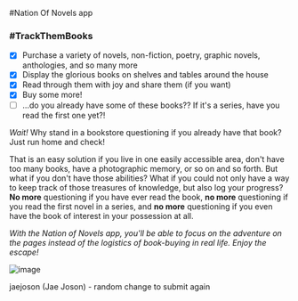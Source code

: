 #Nation Of Novels app

### #TrackThemBooks

- [x] Purchase a variety of novels, non-fiction, poetry, graphic novels, anthologies, and so many more
- [x] Display the glorious books on shelves and tables around the house
- [x] Read through them with joy and share them (if you want)
- [x] Buy some more!
- [ ] ...do you already have some of these books?? If it's a series, have you read the first one yet?!

*Wait!* Why stand in a bookstore questioning if you already have that book? Just run home and check! 

That is an easy solution if you live in one easily accessible area, 
don't have too many books, have a photographic memory, or so on and so forth. But what if you don't
have those abilities? What if you could not only have a way to keep track of those treasures of knowledge, 
but also log your progress? **No more** questioning if you have ever read the book, **no more** questioning if you
read the first novel in a series, and **no more** questioning if you even have the book of interest in your possession at all. 

*With the Nation of Novels app, 
you'll be able to focus on the adventure on the pages instead of the logistics of book-buying in real life. 
Enjoy the escape!*

![image](https://ctl.s6img.com/society6/img/WTKcfTlaAJQhNtYMDehgPZUzDuo/w_700/coffee-mugs/swatch/~artwork,fw_4600,fh_2000,iw_4600,ih_2000/s6-0091/a/35518398_13587906/~~/too-many-books-pink-rm3-mugs.jpg)

jaejoson (Jae Joson) - random change to submit again

